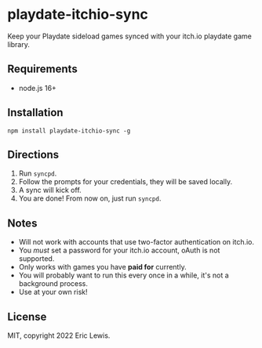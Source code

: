 # playdate-itchio-sync

Keep your Playdate sideload games synced with your itch.io playdate game library.

## Requirements
- node.js 16+

## Installation
```
npm install playdate-itchio-sync -g
```

## Directions
1. Run `syncpd`.
2. Follow the prompts for your credentials, they will be saved locally.
3. A sync will kick off.
4. You are done! From now on, just run `syncpd`.

## Notes
- Will not work with accounts that use two-factor authentication on itch.io.
- You *must* set a password for your itch.io account, oAuth is not supported.
- Only works with games you have __paid for__ currently.
- You will probably want to run this every once in a while, it's not a background process.
- Use at your own risk!

## License
MIT, copyright 2022 Eric Lewis.